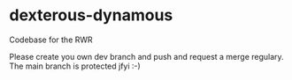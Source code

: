 # dexterous-dynamous
Codebase for the RWR 

Please create you own dev branch and push and request a merge regulary. 
The main branch is protected jfyi :-)
